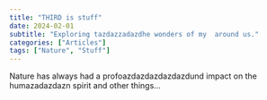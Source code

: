 ```yaml
---
title: "THIRD is stuff"
date: 2024-02-01
subtitle: "Exploring tazdazzadazdhe wonders of my  around us."
categories: ["Articles"]
tags: ["Nature", "Stuff"]
---
```


Nature has always had a profoazdazdazdazdazdund impact on the humazadazdazn spirit and other things...


